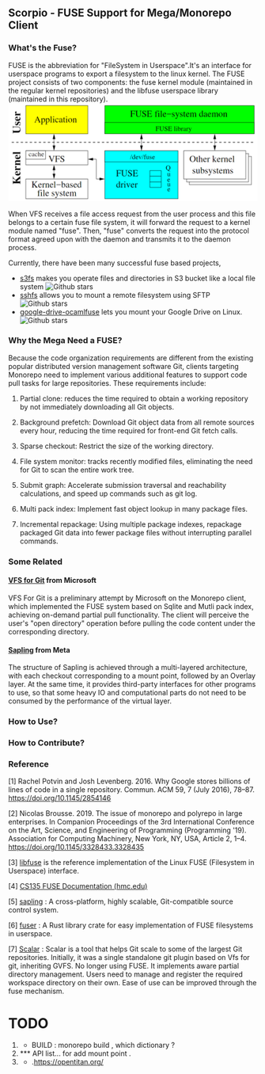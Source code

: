 ## Scorpio - FUSE Support for Mega/Monorepo Client

### What's the Fuse?

FUSE is the abbreviation for "FileSystem in Userspace".It's an interface for userspace programs to export a filesystem to the linux kernel.
The FUSE project consists of two components: the fuse kernel module (maintained in the regular kernel repositories) and the libfuse userspace library (maintained in this repository).
![FUSE](../docs/images/FUSE_VFS.png)

When VFS receives a file access request from the user process and this file belongs to a certain fuse file system, it will forward the request to a kernel module named "fuse". Then, "fuse" converts the request into the protocol format agreed upon with the daemon and transmits it to the daemon process.

Currently, there have been many successful fuse based projects,

- [s3fs](https://github.com/s3fs-fuse/s3fs-fuse)
 makes you operate files and directories in S3 bucket like a local file system
 ![Github stars](https://img.shields.io/github/stars/s3fs-fuse/s3fs-fuse.svg)
- [sshfs](https://github.com/libfuse/sshfs) 
allows you to mount a remote filesystem using SFTP
![Github stars](https://img.shields.io/github/stars/libfuse/sshfs.svg)
- [google-drive-ocamlfuse](https://github.com/astrada/google-drive-ocamlfuse.git) lets you mount your Google Drive on Linux.
![Github stars](https://img.shields.io/github/stars/astrada/google-drive-ocamlfuse.svg)
### Why the Mega Need a FUSE?

Because the code organization requirements are different from the existing popular distributed version management software Git, clients targeting Monorepo need to implement various additional features to support code pull tasks for large repositories. These requirements include:

1. Partial clone: reduces the time required to obtain a working repository by not immediately downloading all Git objects.

2. Background prefetch: Download Git object data from all remote sources every hour, reducing the time required for front-end Git fetch calls.

3. Sparse checkout: Restrict the size of the working directory.

4. File system monitor: tracks recently modified files, eliminating the need for Git to scan the entire work tree.

5. Submit graph: Accelerate submission traversal and reachability calculations, and speed up commands such as git log.

6. Multi pack index: Implement fast object lookup in many package files.

7. Incremental repackage: Using multiple package indexes, repackage packaged Git data into fewer package files without interrupting parallel commands.

### Some Related

#### [VFS for Git](https://github.com/microsoft/VFSForGit) from Microsoft
VFS For Git is a preliminary attempt by Microsoft on the Monorepo client, which implemented the FUSE system based on Sqlite and Mutli pack index, achieving on-demand partial pull functionality. The client will perceive the user's "open directory" operation before pulling the code content under the corresponding directory.

#### [Sapling](https://sapling-scm.com/) from Meta 
The structure of Sapling is achieved through a multi-layered architecture, with each checkout corresponding to a mount point, followed by an Overlay layer. At the same time, it provides third-party interfaces for other programs to use, so that some heavy IO and computational parts do not need to be consumed by the performance of the virtual layer.

### How to Use?


### How to Contribute?


### Reference
[1] Rachel Potvin and Josh Levenberg. 2016. Why Google stores billions of lines of code in a single repository. Commun. ACM 59, 7 (July 2016), 78–87. https://doi.org/10.1145/2854146

[2] Nicolas Brousse. 2019. The issue of monorepo and polyrepo in large enterprises. In Companion Proceedings of the 3rd International Conference on the Art, Science, and Engineering of Programming (Programming '19). Association for Computing Machinery, New York, NY, USA, Article 2, 1–4. https://doi.org/10.1145/3328433.3328435

[3] [libfuse](https://github.com/libfuse/libfuse.git) is the reference implementation of the Linux FUSE (Filesystem in Userspace) interface.

[4] [CS135 FUSE Documentation (hmc.edu)](https://www.cs.hmc.edu/~geoff/classes/hmc.cs135.201001/homework/fuse/fuse_doc.html#function-purposes)

[5] [sapling](https://github.com/facebook/sapling.git) : A cross-platform, highly scalable, Git-compatible source control system.

[6] [fuser](https://github.com/cberner/fuser.git) : A Rust library crate for easy implementation of FUSE filesystems in userspace.

[7] [Scalar](https://github.com/microsoft/git/blob/HEAD/contrib/scalar/docs/index.md) : Scalar is a tool that helps Git scale to some of the largest Git repositories. Initially, it was a single standalone git plugin based on Vfs for git, inheriting GVFS. No longer using FUSE. It implements aware partial directory management. Users need to manage and register the required workspace directory on their own. Ease of use can be improved through the fuse mechanism.


# TODO
1. * BUILD : monorepo build , which dictionary ?
2. *** API list... for add mount point .
3. - .https://opentitan.org/